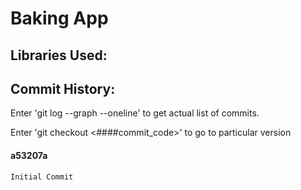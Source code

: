 # Baking App



## Libraries Used:




## Commit History:

Enter 'git log --graph --oneline' to get actual list of commits.

Enter 'git checkout <####commit_code>' to go to particular version


#### a53207a

	Initial Commit
